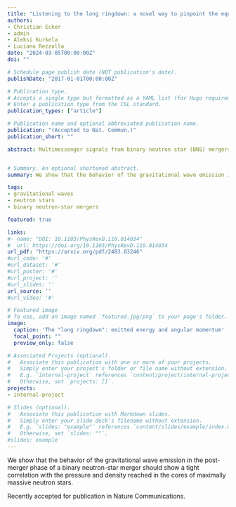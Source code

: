 ```yaml
---
title: "Listening to the long ringdown: a novel way to pinpoint the equation of state in neutron-star cores"
authors:
- Christian Ecker
- admin
- Aleksi Kurkela
- Luciano Rezzolla
date: "2024-03-05T00:00:00Z"
doi: ""

# Schedule page publish date (NOT publication's date).
publishDate: "2017-01-01T00:00:00Z"

# Publication type.
# Accepts a single type but formatted as a YAML list (for Hugo requirements).
# Enter a publication type from the CSL standard.
publication_types: ["article"]

# Publication name and optional abbreviated publication name.
publication: "(Accepted to Nat. Commun.)"
publication_short: ""

abstract: Multimessenger signals from binary neutron star (BNS) mergers are promising tools to infer the largely unknown properties of nuclear matter at densities that are presently inaccessible to laboratory experiments. The gravitational waves (GWs) emitted by BNS merger remnants, in particular, have the potential of setting tight constraints on the neutron-star equation of state (EOS) that would complement those coming from the late inspiral, direct mass-radius measurements, or ab-initio dense-matter calculations. To explore this possibility, we perform a representative series of general-relativistic simulations of BNS systems with EOSs carefully constructed so as to cover comprehensively the high-density regime of the EOS space. From these simulations, we identify a novel and tight correlation between the ratio of the energy and angular-momentum losses in the late-time portion of the post-merger signal, i.e., the "long ringdown", and the properties of the EOS at the highest pressures and densities in neutron-star cores. When applying this correlation to post-merger GW signals, we find a significant reduction of the EOS uncertainty at densities several times the nuclear saturation density, where no direct constraints are currently available. Hence, the long ringdown has the potential of providing new and stringent constraints on the state of matter in neutron stars in general and, in particular, in their cores.


# Summary. An optional shortened abstract.
summary: We show that the behavior of the gravitational wave emission in the post-merger phase of a binary neutron-star merger should show a tight correlation with the pressure and density reached in the cores of maximally massive neutron stars. 

tags:
- gravitational waves
- neutron stars
- binary neutron-star mergers

featured: true

links:
#- name: "DOI: 10.1103/PhysRevD.110.014034"
#  url: https://doi.org/10.1103/PhysRevD.110.014034
url_pdf: "https://arxiv.org/pdf/2403.03246"
#url_code: '#'
#url_dataset: '#'
#url_poster: '#'
#url_project: ''
#url_slides: ''
url_source: ''
#url_video: '#'

# Featured image
# To use, add an image named `featured.jpg/png` to your page's folder. 
image:
  caption: 'The "long ringdown": emitted energy and angular momentum'
  focal_point: ""
  preview_only: false

# Associated Projects (optional).
#   Associate this publication with one or more of your projects.
#   Simply enter your project's folder or file name without extension.
#   E.g. `internal-project` references `content/project/internal-project/index.md`.
#   Otherwise, set `projects: []`.
projects:
- internal-project

# Slides (optional).
#   Associate this publication with Markdown slides.
#   Simply enter your slide deck's filename without extension.
#   E.g. `slides: "example"` references `content/slides/example/index.md`.
#   Otherwise, set `slides: ""`.
#slides: example
---
```


We show that the behavior of the gravitational wave emission in the post-merger phase of a binary neutron-star merger should show a tight correlation with the pressure and density reached in the cores of maximally massive neutron stars. 

Recently accepted for publication in Nature Communications.